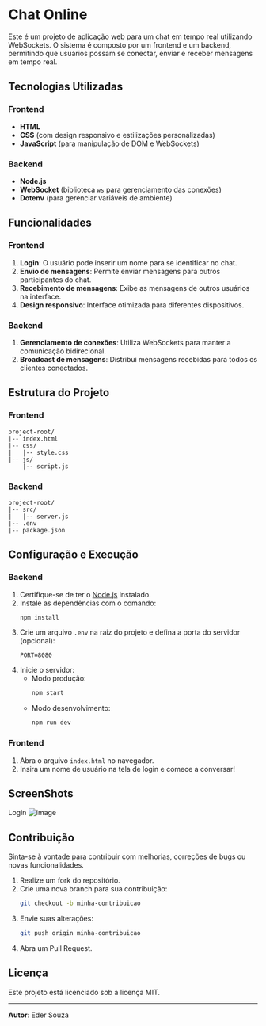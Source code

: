 # Chat Online

Este é um projeto de aplicação web para um chat em tempo real utilizando WebSockets. O sistema é composto por um frontend e um backend, permitindo que usuários possam se conectar, enviar e receber mensagens em tempo real.

## Tecnologias Utilizadas

### Frontend
- **HTML**
- **CSS** (com design responsivo e estilizações personalizadas)
- **JavaScript** (para manipulação de DOM e WebSockets)

### Backend
- **Node.js**
- **WebSocket** (biblioteca `ws` para gerenciamento das conexões)
- **Dotenv** (para gerenciar variáveis de ambiente)

## Funcionalidades

### Frontend
1. **Login**: O usuário pode inserir um nome para se identificar no chat.
2. **Envio de mensagens**: Permite enviar mensagens para outros participantes do chat.
3. **Recebimento de mensagens**: Exibe as mensagens de outros usuários na interface.
4. **Design responsivo**: Interface otimizada para diferentes dispositivos.

### Backend
1. **Gerenciamento de conexões**: Utiliza WebSockets para manter a comunicação bidirecional.
2. **Broadcast de mensagens**: Distribui mensagens recebidas para todos os clientes conectados.

## Estrutura do Projeto

### Frontend
```
project-root/
|-- index.html
|-- css/
|   |-- style.css
|-- js/
    |-- script.js
```

### Backend
```
project-root/
|-- src/
|   |-- server.js
|-- .env
|-- package.json
```

## Configuração e Execução

### Backend
1. Certifique-se de ter o [Node.js](https://nodejs.org/) instalado.
2. Instale as dependências com o comando:
   ```bash
   npm install
   ```
3. Crie um arquivo `.env` na raiz do projeto e defina a porta do servidor (opcional):
   ```env
   PORT=8080
   ```
4. Inicie o servidor:
   - Modo produção:
     ```bash
     npm start
     ```
   - Modo desenvolvimento:
     ```bash
     npm run dev
     ```

### Frontend
1. Abra o arquivo `index.html` no navegador.
2. Insira um nome de usuário na tela de login e comece a conversar!

## ScreenShots
Login 
![image](https://github.com/user-attachments/assets/74e93b3d-eaec-4eb3-8d82-d6e82ab53d80)


## Contribuição
Sinta-se à vontade para contribuir com melhorias, correções de bugs ou novas funcionalidades.

1. Realize um fork do repositório.
2. Crie uma nova branch para sua contribuição:
   ```bash
   git checkout -b minha-contribuicao
   ```
3. Envie suas alterações:
   ```bash
   git push origin minha-contribuicao
   ```
4. Abra um Pull Request.

## Licença
Este projeto está licenciado sob a licença MIT.

---

**Autor**: Eder Souza

